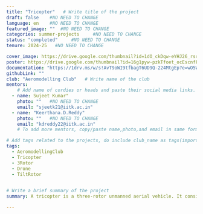```yaml
---
title: "Tricopter"   # Write title of the project
draft: false    #NO NEED TO CHANGE
language: en    #NO NEED TO CHANGE
featured_image: ""  #NO NEED TO CHANGE
categories: summer-projects     #NO NEED TO CHANGE
status: "completed"     #NO NEED TO CHANGE
tenure: 2024-25   #NO NEED TO CHANGE

cover_image: https://drive.google.com/thumbnail?id=1dO_ckDqw-eYHJ26_rsrxRoNv13qiK8Ob&sz=w1000
poster: https://drive.google.com/thumbnail?id=16g1pyw-pzkTfoet_ocEscnfFXC1xKgJm&sz=w1000
documentation: "https://1drv.ms/w/s!AvT9oWI9tfbagT6UD9Q-224MtgEp?e=wO5WV4"
githubLink: ""
club: "Aeromodelling Club"   # Write name of the club
mentors:
    # Add name of cordies or heads and paste their social media links.
  - name: Sujeet Kumar"
    photo: ""   #NO NEED TO CHANGE
    email: "sjeetk21@iitk.ac.in"
  - name: "Keerthana.D.Reddy"
    photo: ""   #NO NEED TO CHANGE
    email: "kdreddy22@iitk.ac.in"
    # To add more mentors, copy/paste name,photo,and email in same format as above.

# Add tags related to the projects, do include club_name as tags(important)
tags: 
  - AeromodellingClub
  - Tricopter
  - 3Rotor
  - Drone
  - TiltRotor
    

# Write a brief summary of the project
summary: A tricopter is a three-rotor unmanned aerial vehicle. It consists of a lightweight frame, brushless motors, ESCs, a flight controller, a battery, and servos. Used primarily for educational purposes, such as learning aerodynamics and electronics, it also serves in surveillance and recreational flying. Key components include a frame, propeller, tail rotor, and power distribution board. The ground control is managed by Mission Planner, with Ardupilot as the firmware.

---
```

